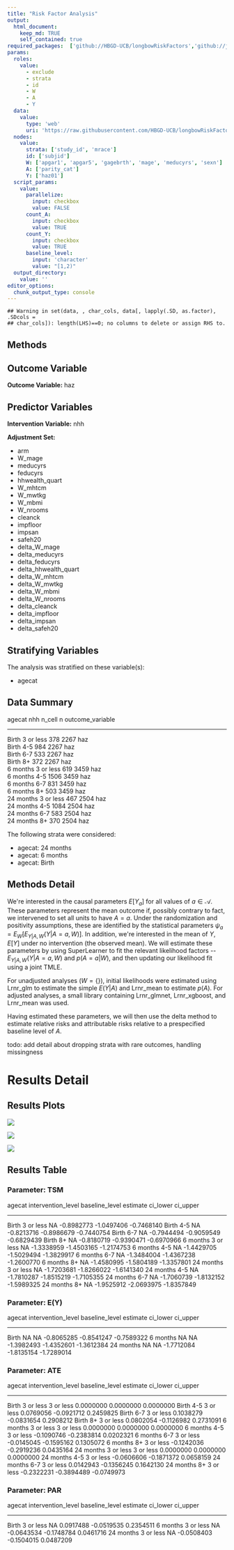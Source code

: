 ```yaml
---
title: "Risk Factor Analysis"
output: 
  html_document:
    keep_md: TRUE
    self_contained: true
required_packages:  ['github://HBGD-UCB/longbowRiskFactors','github://jeremyrcoyle/skimr@vector_types', 'github://tlverse/delayed']
params:
  roles:
    value:
      - exclude
      - strata
      - id
      - W
      - A
      - Y
  data: 
    value: 
      type: 'web'
      uri: 'https://raw.githubusercontent.com/HBGD-UCB/longbowRiskFactors/master/inst/sample_data/birthwt_data.rdata'
  nodes:
    value:
      strata: ['study_id', 'mrace']
      id: ['subjid']
      W: ['apgar1', 'apgar5', 'gagebrth', 'mage', 'meducyrs', 'sexn']
      A: ['parity_cat']
      Y: ['haz01']
  script_params:
    value:
      parallelize:
        input: checkbox
        value: FALSE
      count_A:
        input: checkbox
        value: TRUE
      count_Y:
        input: checkbox
        value: TRUE        
      baseline_level:
        input: 'character'
        value: "[1,2)"
  output_directory:
    value: ''
editor_options: 
  chunk_output_type: console
---
```







```
## Warning in set(data, , char_cols, data[, lapply(.SD, as.factor), .SDcols =
## char_cols]): length(LHS)==0; no columns to delete or assign RHS to.
```

## Methods
## Outcome Variable

**Outcome Variable:** haz

## Predictor Variables

**Intervention Variable:** nhh

**Adjustment Set:**

* arm
* W_mage
* meducyrs
* feducyrs
* hhwealth_quart
* W_mhtcm
* W_mwtkg
* W_mbmi
* W_nrooms
* cleanck
* impfloor
* impsan
* safeh20
* delta_W_mage
* delta_meducyrs
* delta_feducyrs
* delta_hhwealth_quart
* delta_W_mhtcm
* delta_W_mwtkg
* delta_W_mbmi
* delta_W_nrooms
* delta_cleanck
* delta_impfloor
* delta_impsan
* delta_safeh20

## Stratifying Variables

The analysis was stratified on these variable(s):

* agecat

## Data Summary

agecat      nhh          n_cell      n  outcome_variable 
----------  ----------  -------  -----  -----------------
Birth       3 or less       378   2267  haz              
Birth       4-5             984   2267  haz              
Birth       6-7             533   2267  haz              
Birth       8+              372   2267  haz              
6 months    3 or less       619   3459  haz              
6 months    4-5            1506   3459  haz              
6 months    6-7             831   3459  haz              
6 months    8+              503   3459  haz              
24 months   3 or less       467   2504  haz              
24 months   4-5            1084   2504  haz              
24 months   6-7             583   2504  haz              
24 months   8+              370   2504  haz              


The following strata were considered:

* agecat: 24 months
* agecat: 6 months
* agecat: Birth



## Methods Detail

We're interested in the causal parameters $E[Y_a]$ for all values of $a \in \mathcal{A}$. These parameters represent the mean outcome if, possibly contrary to fact, we intervened to set all units to have $A=a$. Under the randomization and positivity assumptions, these are identified by the statistical parameters $\psi_a=E_W[E_{Y|A,W}(Y|A=a,W)]$.  In addition, we're interested in the mean of $Y$, $E[Y]$ under no intervention (the observed mean). We will estimate these parameters by using SuperLearner to fit the relevant likelihood factors -- $E_{Y|A,W}(Y|A=a,W)$ and $p(A=a|W)$, and then updating our likelihood fit using a joint TMLE.

For unadjusted analyses ($W=\{\}$), initial likelihoods were estimated using Lrnr_glm to estimate the simple $E(Y|A)$ and Lrnr_mean to estimate $p(A)$. For adjusted analyses, a small library containing Lrnr_glmnet, Lrnr_xgboost, and Lrnr_mean was used.

Having estimated these parameters, we will then use the delta method to estimate relative risks and attributable risks relative to a prespecified baseline level of $A$.

todo: add detail about dropping strata with rare outcomes, handling missingness







# Results Detail

## Results Plots
![](/tmp/56a2f177-eaaf-4dbe-9640-4b7c71d1f893/21f1aad8-1b44-45ca-9e84-bc87e526d00b/REPORT_files/figure-html/plot_tsm-1.png)<!-- -->



![](/tmp/56a2f177-eaaf-4dbe-9640-4b7c71d1f893/21f1aad8-1b44-45ca-9e84-bc87e526d00b/REPORT_files/figure-html/plot_ate-1.png)<!-- -->



![](/tmp/56a2f177-eaaf-4dbe-9640-4b7c71d1f893/21f1aad8-1b44-45ca-9e84-bc87e526d00b/REPORT_files/figure-html/plot_par-1.png)<!-- -->

## Results Table

### Parameter: TSM


agecat      intervention_level   baseline_level      estimate     ci_lower     ci_upper
----------  -------------------  ---------------  -----------  -----------  -----------
Birth       3 or less            NA                -0.8982773   -1.0497406   -0.7468140
Birth       4-5                  NA                -0.8213716   -0.8986679   -0.7440754
Birth       6-7                  NA                -0.7944494   -0.9059549   -0.6829439
Birth       8+                   NA                -0.8180719   -0.9390471   -0.6970966
6 months    3 or less            NA                -1.3338959   -1.4503165   -1.2174753
6 months    4-5                  NA                -1.4429705   -1.5029494   -1.3829917
6 months    6-7                  NA                -1.3484004   -1.4367238   -1.2600770
6 months    8+                   NA                -1.4580995   -1.5804189   -1.3357801
24 months   3 or less            NA                -1.7203681   -1.8266022   -1.6141340
24 months   4-5                  NA                -1.7810287   -1.8515219   -1.7105355
24 months   6-7                  NA                -1.7060739   -1.8132152   -1.5989325
24 months   8+                   NA                -1.9525912   -2.0693975   -1.8357849


### Parameter: E(Y)


agecat      intervention_level   baseline_level      estimate     ci_lower     ci_upper
----------  -------------------  ---------------  -----------  -----------  -----------
Birth       NA                   NA                -0.8065285   -0.8541247   -0.7589322
6 months    NA                   NA                -1.3982493   -1.4352601   -1.3612384
24 months   NA                   NA                -1.7712084   -1.8135154   -1.7289014


### Parameter: ATE


agecat      intervention_level   baseline_level      estimate     ci_lower     ci_upper
----------  -------------------  ---------------  -----------  -----------  -----------
Birth       3 or less            3 or less          0.0000000    0.0000000    0.0000000
Birth       4-5                  3 or less          0.0769056   -0.0921712    0.2459825
Birth       6-7                  3 or less          0.1038279   -0.0831654    0.2908212
Birth       8+                   3 or less          0.0802054   -0.1126982    0.2731091
6 months    3 or less            3 or less          0.0000000    0.0000000    0.0000000
6 months    4-5                  3 or less         -0.1090746   -0.2383814    0.0202321
6 months    6-7                  3 or less         -0.0145045   -0.1595162    0.1305072
6 months    8+                   3 or less         -0.1242036   -0.2919236    0.0435164
24 months   3 or less            3 or less          0.0000000    0.0000000    0.0000000
24 months   4-5                  3 or less         -0.0606606   -0.1871372    0.0658159
24 months   6-7                  3 or less          0.0142943   -0.1356245    0.1642130
24 months   8+                   3 or less         -0.2322231   -0.3894489   -0.0749973


### Parameter: PAR


agecat      intervention_level   baseline_level      estimate     ci_lower    ci_upper
----------  -------------------  ---------------  -----------  -----------  ----------
Birth       3 or less            NA                 0.0917488   -0.0519535   0.2354511
6 months    3 or less            NA                -0.0643534   -0.1748784   0.0461716
24 months   3 or less            NA                -0.0508403   -0.1504015   0.0487209
